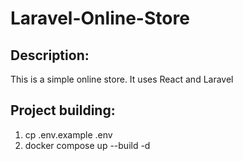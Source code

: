 # Laravel-Online-Store
## Description:
This is a simple online store. It uses React and Laravel
## Project building:
1. cp .env.example .env
2. docker compose up --build -d

